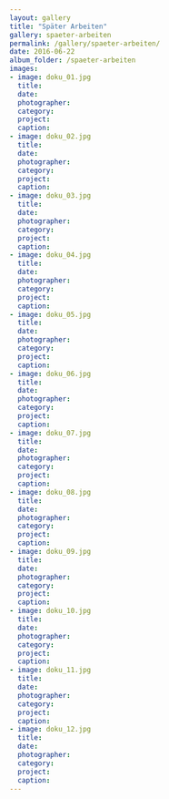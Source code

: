```yaml
---
layout: gallery
title: "Später Arbeiten"
gallery: spaeter-arbeiten
permalink: /gallery/spaeter-arbeiten/
date: 2016-06-22
album_folder: /spaeter-arbeiten
images:
- image: doku_01.jpg
  title: 
  date: 
  photographer: 
  category: 
  project: 
  caption: 
- image: doku_02.jpg
  title: 
  date: 
  photographer: 
  category: 
  project: 
  caption: 
- image: doku_03.jpg
  title: 
  date: 
  photographer: 
  category: 
  project: 
  caption: 
- image: doku_04.jpg
  title: 
  date: 
  photographer: 
  category: 
  project: 
  caption: 
- image: doku_05.jpg
  title: 
  date: 
  photographer: 
  category: 
  project: 
  caption: 
- image: doku_06.jpg
  title: 
  date: 
  photographer: 
  category: 
  project: 
  caption: 
- image: doku_07.jpg
  title: 
  date: 
  photographer: 
  category: 
  project: 
  caption: 
- image: doku_08.jpg
  title: 
  date: 
  photographer: 
  category: 
  project: 
  caption: 
- image: doku_09.jpg
  title: 
  date: 
  photographer: 
  category: 
  project: 
  caption: 
- image: doku_10.jpg
  title: 
  date: 
  photographer: 
  category: 
  project: 
  caption: 
- image: doku_11.jpg
  title: 
  date: 
  photographer: 
  category: 
  project: 
  caption: 
- image: doku_12.jpg
  title: 
  date: 
  photographer: 
  category: 
  project: 
  caption: 
---
```

